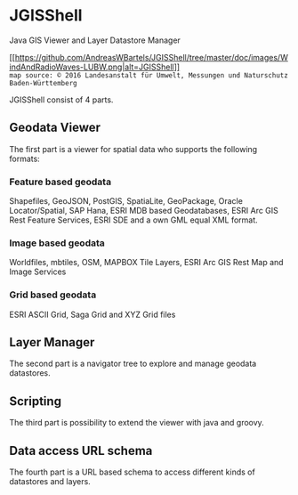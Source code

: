 # JGISShell
Java GIS Viewer and Layer Datastore Manager

[[https://github.com/AndreasWBartels/JGISShell/tree/master/doc/images/WindAndRadioWaves-LUBW.png|alt=JGISShell]]  
`map source: © 2016 Landesanstalt für Umwelt, Messungen und Naturschutz Baden-Württemberg`

JGISShell consist of 4 parts. 

## Geodata Viewer
The first part is a viewer for spatial data who supports the following formats:

### Feature based geodata
Shapefiles, GeoJSON, PostGIS, SpatiaLite, GeoPackage, Oracle Locator/Spatial, SAP Hana, ESRI MDB based Geodatabases, ESRI Arc GIS Rest Feature Services, ESRI SDE and a own GML equal XML format.

### Image based geodata
Worldfiles, mbtiles, OSM, MAPBOX Tile Layers, ESRI Arc GIS Rest Map and Image Services

### Grid based geodata
ESRI ASCII Grid, Saga Grid and XYZ Grid files

## Layer Manager
The second part is a navigator tree to explore and manage geodata datastores.

## Scripting
The third part is possibility to extend the viewer with java and groovy.

## Data access URL schema
The fourth part is a URL based schema to access different kinds of datastores and layers.


